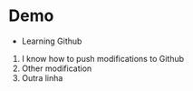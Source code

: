 # Demo

- Learning Github

1. I know how to push modifications to Github
2. Other modification
3. Outra linha

